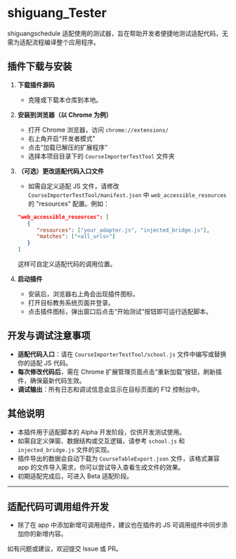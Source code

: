 # shiguang_Tester

shiguangschedule 适配使用的测试器，旨在帮助开发者便捷地测试适配代码，无需为适配流程编译整个应用程序。

## 插件下载与安装

1. **下载插件源码**
   - 克隆或下载本仓库到本地。

2. **安装到浏览器（以 Chrome 为例）**
   - 打开 Chrome 浏览器，访问 `chrome://extensions/`
   - 右上角开启“开发者模式”
   - 点击“加载已解压的扩展程序”
   - 选择本项目目录下的 `CourseImporterTestTool` 文件夹

3. **（可选）更改适配代码入口文件**
   - 如需自定义适配 JS 文件，请修改 `CourseImporterTestTool/manifest.json` 中 `web_accessible_resources` 的 "resources" 配置。例如：

   ```json
   "web_accessible_resources": [
      {
         "resources": ["your_adapter.js", "injected_bridge.js"],
         "matches": ["<all_urls>"]
      }
   ]
   ```
   这样可自定义适配代码的调用位置。

4. **启动插件**
   - 安装后，浏览器右上角会出现插件图标。
   - 打开目标教务系统页面并登录。
   - 点击插件图标，弹出窗口后点击“开始测试”按钮即可运行适配脚本。

## 开发与调试注意事项

- **适配代码入口**：请在 `CourseImporterTestTool/school.js` 文件中编写或替换你的适配 JS 代码。
- **每次修改代码后**，需在 Chrome 扩展管理页面点击“重新加载”按钮，刷新插件，确保最新代码生效。
- **调试输出**：所有日志和调试信息会显示在目标页面的 F12 控制台中。

## 其他说明

- 本插件用于适配脚本的 Alpha 开发阶段，仅供开发测试使用。
- 如需自定义弹窗、数据结构或交互逻辑，请参考 `school.js` 和 `injected_bridge.js` 文件的实现。
- 插件导出的数据会自动下载为 `CourseTableExport.json` 文件，该格式兼容 app 的文件导入需求，你可以尝试导入查看生成文件的效果。
- 初期适配完成后，可进入 Beta 适配阶段。

---

## 适配代码可调用组件开发

- 除了在 app 中添加新增可调用组件，建议也在插件的 JS 可调用组件中同步添加你的新增内容。

如有问题或建议，欢迎提交 Issue 或 PR。
